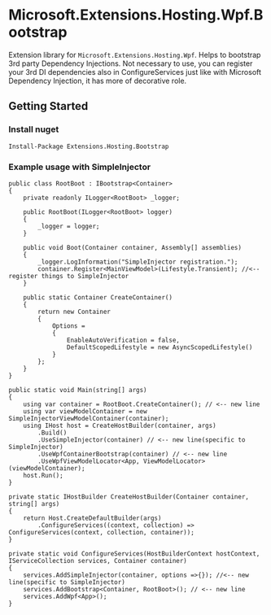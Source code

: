 # Microsoft.Extensions.Hosting.Wpf.Bootstrap
Extension library for `Microsoft.Extensions.Hosting.Wpf`. Helps to bootstrap 3rd party Dependency Injections.
Not necessary to use, you can register your 3rd DI dependencies also in ConfigureServices just like with Microsoft Dependency Injection, it has more of decorative role.

## Getting Started

### Install nuget
```Install-Package Extensions.Hosting.Bootstrap```

### Example usage with SimpleInjector
```CSharp
public class RootBoot : IBootstrap<Container>
{
	private readonly ILogger<RootBoot> _logger;

	public RootBoot(ILogger<RootBoot> logger)
	{
		_logger = logger;
	}

	public void Boot(Container container, Assembly[] assemblies)
	{
		_logger.LogInformation("SimpleInjector registration.");
		container.Register<MainViewModel>(Lifestyle.Transient); //<-- register things to SimpleInjector
	}

	public static Container CreateContainer()
	{
		return new Container
		{
			Options =
			{
				EnableAutoVerification = false,
				DefaultScopedLifestyle = new AsyncScopedLifestyle()
			}
		};
	}
}
```

```CSharp
public static void Main(string[] args)
{
	using var container = RootBoot.CreateContainer(); // <-- new line
	using var viewModelContainer = new SimpleInjectorViewModelContainer(container);
	using IHost host = CreateHostBuilder(container, args)
		.Build()
		.UseSimpleInjector(container) // <-- new line(specific to SimpleInjector)
		.UseWpfContainerBootstrap(container) // <-- new line
		.UseWpfViewModelLocator<App, ViewModelLocator>(viewModelContainer);
	host.Run();
}

private static IHostBuilder CreateHostBuilder(Container container, string[] args)
{
	return Host.CreateDefaultBuilder(args)
		.ConfigureServices((context, collection) => ConfigureServices(context, collection, container));
}

private static void ConfigureServices(HostBuilderContext hostContext, IServiceCollection services, Container container)
{
	services.AddSimpleInjector(container, options =>{}); //<-- new line(specific to SimpleInjector)
	services.AddBootstrap<Container, RootBoot>(); // <-- new line
	services.AddWpf<App>();
}
```
